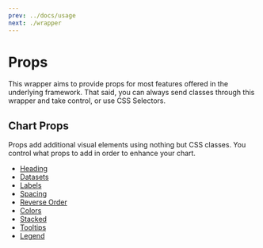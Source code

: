 ```yaml
---
prev: ../docs/usage
next: ./wrapper
---
```


# Props

This wrapper aims to provide props for most features offered in the underlying framework. That said, you can always send classes through this wrapper and take control, or use CSS Selectors.

## Chart Props

Props add additional visual elements using nothing but CSS classes. You control what props to add in order to enhance your chart.

* [Heading](/props/heading/)
* [Datasets](/props/datasets/)
* [Labels](/props/labels/)
* [Spacing](/props/spacing/)
* [Reverse Order](/props/reverse-order/)
* [Colors](/props/colors/)
* [Stacked](/props/stacked/)
* [Tooltips](/props/tooltips/)
* [Legend](/props/legend/)
